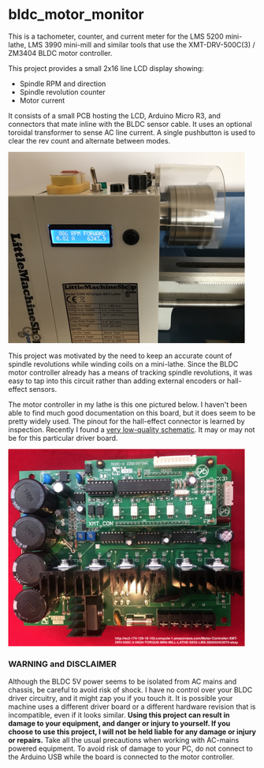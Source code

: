 # bldc_motor_monitor
This is a tachometer, counter, and current meter for the LMS 5200 mini-lathe, LMS 3990 mini-mill and similar tools that use the XMT-DRV-500C(3) / ZM3404 BLDC motor controller.

This project provides a small 2x16 line LCD display showing:
- Spindle RPM and direction
- Spindle revolution counter
- Motor current

It consists of a small PCB hosting the LCD, Arduino Micro R3, and connectors that mate inline with the BLDC sensor cable. It uses an 
optional toroidal transformer to sense AC line current.  A single pushbutton is used to clear the rev count and alternate between
modes.

<img src="photos/installed_on_lathe.jpg" width="480" alt="Installed">

This project was motivated by the need to keep an accurate count of spindle revolutions while winding coils on a mini-lathe. 
Since the BLDC motor controller already has a means of tracking spindle revolutions, it was easy to tap into this circuit rather than 
adding external encoders or hall-effect sensors.  

The motor controller in my lathe is this one pictured below. I haven't been able to find much good documentation on this board,
but it does seem to be pretty widely used. The pinout for the hall-effect connector is learned by inspection.  Recently I found 
a [very low-quality schematic](doc/500W-1000W_spindle_control_PCB_01.jpg?raw=true). It may or may not be for this particular driver board. 

<img src="photos/bldc_board.png" width="480" alt="BLDC Board">

### WARNING and DISCLAIMER
Although the BLDC 5V power seems to be isolated from AC mains and chassis, be careful to avoid 
risk of shock. I have no control over your BLDC driver circuitry, and it might zap you if you touch it. 
It is possible your machine uses a different driver board or a different hardware revision that is incompatible, even if it looks similar.
**Using this project can result in damage to your equipment, and danger or injury to yourself. If you choose to use 
this project, I will not be held liable for any damage or injury or repairs.**  Take all the usual precautions when working 
with AC-mains powered equipment. To avoid risk of damage to your PC, do not connect to the Arduino USB while the board is connected 
to the motor controller.  
